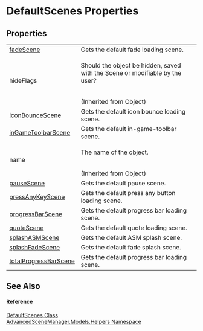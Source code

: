# DefaultScenes Properties




## Properties
<table>
<tr>
<td><a href="P_AdvancedSceneManager_Models_Helpers_DefaultScenes_fadeScene">fadeScene</a></td>
<td>Gets the default fade loading scene.</td></tr>
<tr>
<td>hideFlags</td>
<td><p>Should the object be hidden, saved with the Scene or modifiable by the user?</p><br />(Inherited from Object)</td></tr>
<tr>
<td><a href="P_AdvancedSceneManager_Models_Helpers_DefaultScenes_iconBounceScene">iconBounceScene</a></td>
<td>Gets the default icon bounce loading scene.</td></tr>
<tr>
<td><a href="P_AdvancedSceneManager_Models_Helpers_DefaultScenes_inGameToolbarScene">inGameToolbarScene</a></td>
<td>Gets the default in-game-toolbar scene.</td></tr>
<tr>
<td>name</td>
<td><p>The name of the object.</p><br />(Inherited from Object)</td></tr>
<tr>
<td><a href="P_AdvancedSceneManager_Models_Helpers_DefaultScenes_pauseScene">pauseScene</a></td>
<td>Gets the default pause scene.</td></tr>
<tr>
<td><a href="P_AdvancedSceneManager_Models_Helpers_DefaultScenes_pressAnyKeyScene">pressAnyKeyScene</a></td>
<td>Gets the default press any button loading scene.</td></tr>
<tr>
<td><a href="P_AdvancedSceneManager_Models_Helpers_DefaultScenes_progressBarScene">progressBarScene</a></td>
<td>Gets the default progress bar loading scene.</td></tr>
<tr>
<td><a href="P_AdvancedSceneManager_Models_Helpers_DefaultScenes_quoteScene">quoteScene</a></td>
<td>Gets the default quote loading scene.</td></tr>
<tr>
<td><a href="P_AdvancedSceneManager_Models_Helpers_DefaultScenes_splashASMScene">splashASMScene</a></td>
<td>Gets the default ASM splash scene.</td></tr>
<tr>
<td><a href="P_AdvancedSceneManager_Models_Helpers_DefaultScenes_splashFadeScene">splashFadeScene</a></td>
<td>Gets the default fade splash scene.</td></tr>
<tr>
<td><a href="P_AdvancedSceneManager_Models_Helpers_DefaultScenes_totalProgressBarScene">totalProgressBarScene</a></td>
<td>Gets the default progress bar loading scene.</td></tr>
</table>

## See Also


#### Reference
<a href="T_AdvancedSceneManager_Models_Helpers_DefaultScenes">DefaultScenes Class</a>  
<a href="N_AdvancedSceneManager_Models_Helpers">AdvancedSceneManager.Models.Helpers Namespace</a>  

